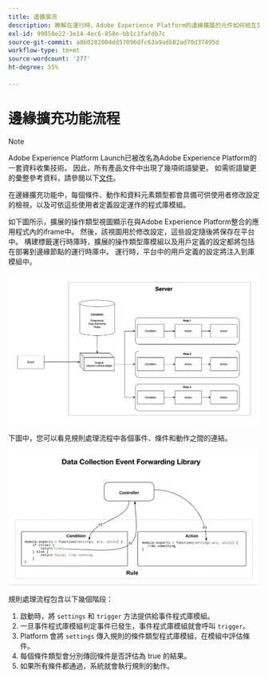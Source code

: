 ```yaml
---
title: 邊擴展流
description: 瞭解在運行時，Adobe Experience Platform的邊緣擴展的元件如何相互交互。
exl-id: 99058e22-3e14-4ec6-858e-bb1c1fafdb7c
source-git-commit: a8b0282004dd57096dfc63a9adb82ad70d37495d
workflow-type: tm+mt
source-wordcount: '277'
ht-degree: 55%

---
```


# 邊緣擴充功能流程

>[!NOTE]
>
>Adobe Experience Platform Launch已被改名為Adobe Experience Platform的一套資料收集技術。 因此，所有產品文件中出現了幾項術語變更。 如需術語變更的彙整參考資料，請參閱以下[文件](../../term-updates.md)。

在邊緣擴充功能中，每個條件、動作和資料元素類型都會具備可供使用者修改設定的檢視，以及可依這些使用者定義設定運作的程式庫模組。

如下圖所示，擴展的操作類型視圖顯示在與Adobe Experience Platform整合的應用程式內的iframe中。 然後，該視圖用於修改設定，這些設定隨後將保存在平台中。 構建標籤運行時庫時，擴展的操作類型庫模組以及用戶定義的設定都將包括在部署到邊緣節點的運行時庫中。 運行時，平台中的用戶定義的設定將注入到庫模組中。

![擴充功能流程圖](../images/flow/edge/event-processing-flow.png)

下圖中，您可以看見規則處理流程中各個事件、條件和動作之間的連結。

![規則處理流程圖](../images/flow/edge/rule-processing-flow.png)

規則處理流程包含以下幾個階段：

1. 啟動時，將 `settings` 和 `trigger` 方法提供給事件程式庫模組。
1. 一旦事件程式庫模組判定事件已發生，事件程式庫模組就會呼叫 `trigger`。
1. Platform 會將 `settings` 傳入規則的條件類型程式庫模組，在模組中評估條件。
1. 每個條件類型會分別傳回條件是否評估為 true 的結果。
1. 如果所有條件都通過，系統就會執行規則的動作。
